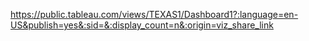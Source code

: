 https://public.tableau.com/views/TEXAS1/Dashboard1?:language=en-US&publish=yes&:sid=&:display_count=n&:origin=viz_share_link
